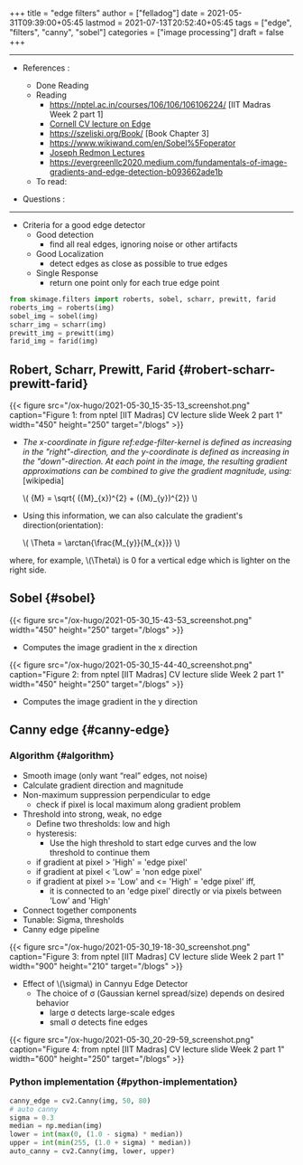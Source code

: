 +++
title = "edge filters"
author = ["felladog"]
date = 2021-05-31T09:39:00+05:45
lastmod = 2021-07-13T20:52:40+05:45
tags = ["edge", "filters", "canny", "sobel"]
categories = ["image processing"]
draft = false
+++

---

-   References :
    -   Done Reading
    -   Reading
        -   <https://nptel.ac.in/courses/106/106/106106224/> [IIT Madras Week 2 part 1]
        -   [Cornell CV lecture on Edge](https://www.cs.cornell.edu/courses/cs5670/2020sp/lectures/lec02%5Fedge.pdf)
        -   <https://szeliski.org/Book/> [Book Chapter 3]
        -   <https://www.wikiwand.com/en/Sobel%5Foperator>
        -   [Joseph Redmon Lectures](https://docs.google.com/presentation/d/1%5FZOtT17Ih2P-MRbWtZ8CTRQaJBz9V6-5%5FVA00QebiQQ/edit#slide=id.g36d6019af2%5F0%5F126)
        -   <https://evergreenllc2020.medium.com/fundamentals-of-image-gradients-and-edge-detection-b093662ade1b>
    -   To read:

-   Questions :

---

-   Criteria for a good edge detector
    -   Good detection
        -   find all real edges, ignoring noise or other artifacts
    -   Good Localization
        -   detect edges as close as possible to true edges
    -   Single Response
        -   return one point only for each true edge point

<!--listend-->

```python
from skimage.filters import roberts, sobel, scharr, prewitt, farid
roberts_img = roberts(img)
sobel_img = sobel(img)
scharr_img = scharr(img)
prewitt_img = prewitt(img)
farid_img = farid(img)
```


## Robert, Scharr, Prewitt, Farid {#robert-scharr-prewitt-farid}

<a id="orgffa4c49"></a>

{{< figure src="/ox-hugo/2021-05-30_15-35-13_screenshot.png" caption="Figure 1: from nptel [IIT Madras] CV lecture slide Week 2 part 1" width="450" height="250" target="/blogs" >}}

-   _The x-coordinate in figure ref:edge-filter-kernel is defined as increasing in the "right"-direction, and the y-coordinate is defined as increasing in the "down"-direction. At each point in the image, the resulting gradient approximations can be combined to give the gradient magnitude, using:_ [wikipedia]

    \\( {M} = \sqrt{ ({M}\_{x})^{2} + ({M}\_{y})^{2}} \\)

-   Using this information, we can also calculate the gradient's direction(orientation):

    \\( \Theta = \arctan{\frac{M\_{y}}{M\_{x}}} \\)

where, for example, \\(\Theta\\) is 0 for a vertical edge which is lighter on the right side.


## Sobel {#sobel}

{{< figure src="/ox-hugo/2021-05-30_15-43-53_screenshot.png" width="450" height="250" target="/blogs" >}}

-   Computes the image gradient in the x direction

{{< figure src="/ox-hugo/2021-05-30_15-44-40_screenshot.png" caption="Figure 2: from nptel [IIT Madras] CV lecture slide Week 2 part 1" width="450" height="250" target="/blogs" >}}

-   Computes the image gradient in the y direction


## Canny edge {#canny-edge}


### Algorithm {#algorithm}

-   Smooth image (only want “real” edges, not noise)
-   Calculate gradient direction and magnitude
-   Non-maximum suppression perpendicular to edge
    -   check if pixel is local maximum along gradient problem
-   Threshold into strong, weak, no edge
    -   Define two thresholds: low and high
    -   hysteresis:
        -   Use the high threshold to start edge curves and the low threshold to continue them
    -   if gradient at pixel > 'High' = 'edge pixel'
    -   if gradient at pixel < 'Low' = 'non edge pixel'
    -   if gradient at pixel >= 'Low' and <= 'High' = 'edge pixel' iff,
        -   it is connected to an 'edge pixel' directly or via pixels between 'Low' and 'High'
-   Connect together components
-   Tunable: Sigma, thresholds
-   Canny edge pipeline

{{< figure src="/ox-hugo/2021-05-30_19-18-30_screenshot.png" caption="Figure 3: from nptel [IIT Madras] CV lecture slide Week 2 part 1" width="900" height="210" target="/blogs" >}}

-   Effect of \\(\sigma\\) in Cannyu Edge Detector
    -   The choice of σ (Gaussian kernel spread/size) depends on desired behavior
        -   large σ detects large-scale edges
        -   small σ detects fine edges

{{< figure src="/ox-hugo/2021-05-30_20-29-59_screenshot.png" caption="Figure 4: from nptel [IIT Madras] CV lecture slide Week 2 part 1" width="600" height="250" target="/blogs" >}}


### Python implementation {#python-implementation}

```python
canny_edge = cv2.Canny(img, 50, 80)
# auto canny
sigma = 0.3
median = np.median(img)
lower = int(max(0, (1.0 - sigma) * median))
upper = int(min(255, (1.0 + sigma) * median))
auto_canny = cv2.Canny(img, lower, upper)
```